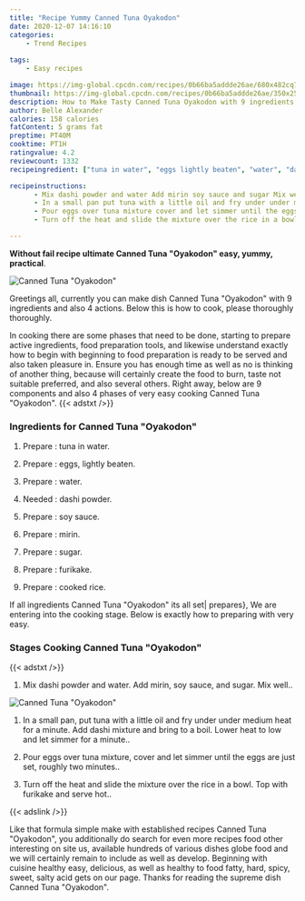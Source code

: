 ```yaml
---
title: "Recipe Yummy Canned Tuna Oyakodon"
date: 2020-12-07 14:16:10
categories:
    - Trend Recipes
    
tags:
    - Easy recipes

image: https://img-global.cpcdn.com/recipes/0b66ba5addde26ae/680x482cq70/canned-tuna-oyakodon-recipe-main-photo.jpg
thumbnail: https://img-global.cpcdn.com/recipes/0b66ba5addde26ae/350x250cq70/canned-tuna-oyakodon-recipe-main-photo.jpg
description: How to Make Tasty Canned Tuna Oyakodon with 9 ingredients and 4 stages of easy cooking.
author: Belle Alexander
calories: 158 calories
fatContent: 5 grams fat
preptime: PT40M
cooktime: PT1H
ratingvalue: 4.2
reviewcount: 1332
recipeingredient: ["tuna in water", "eggs lightly beaten", "water", "dashi powder", "soy sauce", "mirin", "sugar", "furikake", "cooked rice"]

recipeinstructions: 
      - Mix dashi powder and water Add mirin soy sauce and sugar Mix well 
      - In a small pan put tuna with a little oil and fry under under medium heat for a minute Add dashi mixture and bring to a boil Lower heat to low and let simmer for a minute 
      - Pour eggs over tuna mixture cover and let simmer until the eggs are just set roughly two minutes 
      - Turn off the heat and slide the mixture over the rice in a bowl Top with furikake and serve hot

---
```




**Without fail recipe ultimate Canned Tuna &#34;Oyakodon&#34; easy, yummy, practical**. 


![Canned Tuna &#34;Oyakodon&#34;](https://img-global.cpcdn.com/recipes/0b66ba5addde26ae/680x482cq70/canned-tuna-oyakodon-recipe-main-photo.jpg "Canned Tuna &#34;Oyakodon&#34;")




Greetings all, currently you can make dish Canned Tuna &#34;Oyakodon&#34; with 9 ingredients and also 4 actions. Below this is how to cook, please thoroughly thoroughly.

In cooking there are some phases that need to be done, starting to prepare active ingredients, food preparation tools, and likewise understand exactly how to begin with beginning to food preparation is ready to be served and also taken pleasure in. Ensure you has enough time as well as no is thinking of another thing, because will certainly create the food to burn, taste not suitable preferred, and also several others. Right away, below are 9 components and also 4 phases of very easy cooking Canned Tuna &#34;Oyakodon&#34;.
{{< adstxt />}}

### Ingredients for Canned Tuna &#34;Oyakodon&#34;


1. Prepare  : tuna in water.

1. Prepare  : eggs, lightly beaten.

1. Prepare  : water.

1. Needed  : dashi powder.

1. Prepare  : soy sauce.

1. Prepare  : mirin.

1. Prepare  : sugar.

1. Prepare  : furikake.

1. Prepare  : cooked rice.



If all ingredients Canned Tuna &#34;Oyakodon&#34; its all set| prepares}, We are entering into the cooking stage. Below is exactly how to preparing with very easy.

### Stages Cooking Canned Tuna &#34;Oyakodon&#34;

{{< adstxt />}}


1. Mix dashi powder and water. Add mirin, soy sauce, and sugar. Mix well..



![Canned Tuna &#34;Oyakodon&#34;](https://img-global.cpcdn.com/steps/3a34ee13a2715290/160x128cq70/canned-tuna-oyakodon-recipe-step-1-photo.jpg" "Canned Tuna &#34;Oyakodon&#34;")



1. In a small pan, put tuna with a little oil and fry under under medium heat for a minute. Add dashi mixture and bring to a boil. Lower heat to low and let simmer for a minute..



1. Pour eggs over tuna mixture, cover and let simmer until the eggs are just set, roughly two minutes..



1. Turn off the heat and slide the mixture over the rice in a bowl. Top with furikake and serve hot..





{{< adslink />}}

Like that formula simple make with established recipes Canned Tuna &#34;Oyakodon&#34;, you additionally do search for even more recipes food other interesting on site us, available hundreds of various dishes globe food and we will certainly remain to include as well as develop. Beginning with cuisine healthy easy, delicious, as well as healthy to food fatty, hard, spicy, sweet, salty acid gets on our page. Thanks for reading the supreme dish Canned Tuna &#34;Oyakodon&#34;.
